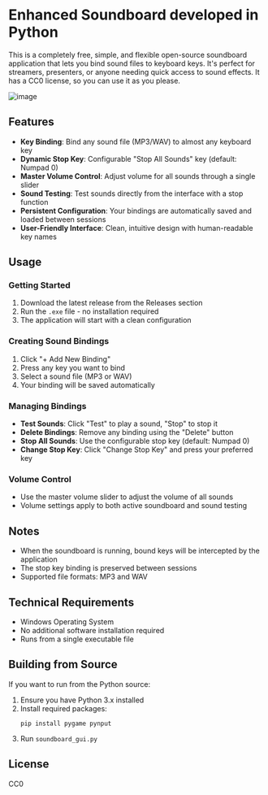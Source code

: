 # Enhanced Soundboard developed in Python

This is a completely free, simple, and flexible open-source soundboard application that lets you bind sound files to keyboard keys. It's perfect for streamers, presenters, or anyone needing quick access to sound effects. It has a CC0 license, so you can use it as you please.

![image](https://github.com/user-attachments/assets/09a770ab-7624-48a0-9a43-c94c04d2608a)

## Features

- **Key Binding**: Bind any sound file (MP3/WAV) to almost any keyboard key
- **Dynamic Stop Key**: Configurable "Stop All Sounds" key (default: Numpad 0)
- **Master Volume Control**: Adjust volume for all sounds through a single slider
- **Sound Testing**: Test sounds directly from the interface with a stop function
- **Persistent Configuration**: Your bindings are automatically saved and loaded between sessions
- **User-Friendly Interface**: Clean, intuitive design with human-readable key names

## Usage

### Getting Started
1. Download the latest release from the Releases section
2. Run the `.exe` file - no installation required
3. The application will start with a clean configuration

### Creating Sound Bindings
1. Click "+ Add New Binding"
2. Press any key you want to bind
3. Select a sound file (MP3 or WAV)
4. Your binding will be saved automatically

### Managing Bindings
- **Test Sounds**: Click "Test" to play a sound, "Stop" to stop it
- **Delete Bindings**: Remove any binding using the "Delete" button
- **Stop All Sounds**: Use the configurable stop key (default: Numpad 0)
- **Change Stop Key**: Click "Change Stop Key" and press your preferred key

### Volume Control
- Use the master volume slider to adjust the volume of all sounds
- Volume settings apply to both active soundboard and sound testing

## Notes
- When the soundboard is running, bound keys will be intercepted by the application
- The stop key binding is preserved between sessions
- Supported file formats: MP3 and WAV

## Technical Requirements
- Windows Operating System
- No additional software installation required
- Runs from a single executable file

## Building from Source
If you want to run from the Python source:
1. Ensure you have Python 3.x installed
2. Install required packages:
   ```
   pip install pygame pynput
   ```
3. Run `soundboard_gui.py`

## License
CC0
